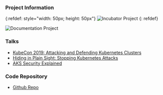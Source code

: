 ### Project Information

{:refdef: style="width: 50px; height: 50px"}
![Incubator Project](/assets/images/common/owasp_level_incubator.svg)
{: refdef}

![Documentation Project](/assets/images/common/owasp_documentation_project.svg)

### Talks
- [KubeCon 2019: Attacking and Defending Kubernetes Clusters](https://www.youtube.com/watch?v=UdMFTdeAL1s)
- [Hiding in Plain Sight: Stopping Kubernetes Attacks](https://www.youtube.com/watch?v=8LWHzP72ln4)
- [AKS Security Explained](https://www.youtube.com/watch?v=JD3mj5bTOuk)

### Code Repository
* [Github Repo](https://github.com/OWASP/www-project-kubernetes-top-ten)

